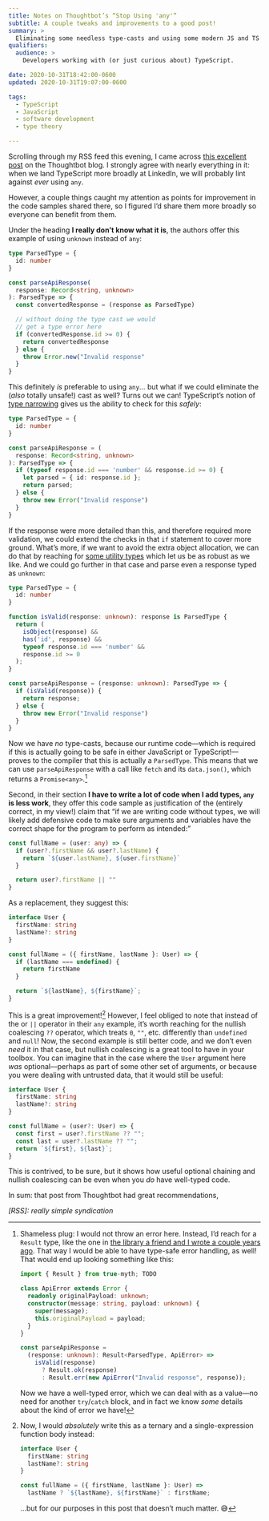 ```yaml
---
title: Notes on Thoughtbot’s “Stop Using 'any'”
subtitle: A couple tweaks and improvements to a good post!
summary: >
  Eliminating some needless type-casts and using some modern JS and TS idioms to improve on the code from a good post from Thoughtbot about TypeScript’s `any` type.
qualifiers:
  audience: >
    Developers working with (or just curious about) TypeScript.

date: 2020-10-31T18:42:00-0600
updated: 2020-10-31T19:07:00-0600

tags:
  - TypeScript
  - JavaScript
  - software development
  - type theory

---
```


Scrolling through my RSS feed this evening, I came across [this excellent post](https://thoughtbot.com/blog/typescript-stop-using-any-there-s-a-type-for-that) on the Thoughtbot blog. I strongly agree with nearly everything in it: when we land TypeScript more broadly at LinkedIn, we will probably lint against *ever* using `any`.

However, a couple things caught my attention as points for improvement in the code samples shared there, so I figured I’d share them more broadly so everyone can benefit from them.

Under the heading **I really don’t know what it is**, the authors offer this example of using `unknown` instead of `any`:

```ts
type ParsedType = {
  id: number
}

const parseApiResponse(
  response: Record<string, unknown>
): ParsedType => {
  const convertedResponse = (response as ParsedType)

  // without doing the type cast we would
  // get a type error here
  if (convertedResponse.id >= 0) {
    return convertedResponse
  } else {
    throw Error.new("Invalid response"
  }
}
```

This definitely *is* preferable to using `any`… but what if we could eliminate the (*also* totally unsafe!) cast as well? Turns out we can! TypeScript’s notion of [type narrowing](https://www.typescriptlang.org/docs/handbook/2/narrowing.html) gives us the ability to check for this *safely*:

```ts
type ParsedType = {
  id: number
}

const parseApiResponse = (
  response: Record<string, unknown>
): ParsedType => {
  if (typeof response.id === 'number' && response.id >= 0) {
    let parsed = { id: response.id };
    return parsed;
  } else {
    throw new Error("Invalid response")
  }
}
```

If the response were more detailed than this, and therefore required more validation, we could extend the checks in that `if` statement to cover more ground. What’s more, if we want to avoid the extra object allocation, we can do that by reaching for [some utility types](https://v5.chriskrycho.com/journal/writing-robust-typescript-libraries/) which let us be as robust as we like. And we could go further in that case and parse even a response typed as `unknown`:

```ts
type ParsedType = {
  id: number
}

function isValid(response: unknown): response is ParsedType {
  return (
    isObject(response) &&
    has('id', response) &&
    typeof response.id === 'number' &&
    response.id >= 0
  );
}

const parseApiResponse = (response: unknown): ParsedType => {
  if (isValid(response)) {
    return response;
  } else {
    throw new Error("Invalid response")
  }
}
```

Now we have *no* type-casts, because our runtime code—which is required if this is actually going to be safe in either JavaScript or TypeScript!—proves to the compiler that this is actually a `ParsedType`. This means that we can use `parseApiResponse` with a call like `fetch` and its `data.json()`, which returns a `Promise<any>`.[^1]

Second, in their section **I have to write a lot of code when I add types, `any` is less work**, they offer this code sample as justification of the (entirely correct, in my view!) claim that “if we are writing code without types, we will likely add defensive code to make sure arguments and variables have the correct shape for the program to perform as intended:”

```ts
const fullName = (user: any) => {
  if (user?.firstName && user?.lastName) {
    return `${user.lastName}, ${user.firstName}`
  }

  return user?.firstName || ""
}
```

As a replacement, they suggest this:

```ts
interface User {
  firstName: string
  lastName?: string
}

const fullName = ({ firstName, lastName }: User) => {
  if (lastName === undefined) {
    return firstName
  }

  return `${lastName}, ${firstName}`;
}
```

This is a great improvement![^2] However, I feel obliged to note that instead of the or `||` operator in their `any` example, it’s worth reaching for the nullish coalescing `??` operator, which treats `0`, `""`, etc. differently than `undefined` and `null`! Now, the second example is still better code, and we don’t even *need* it in that case, but nullish coalescing is a great tool to have in your toolbox. You can imagine that in the case where the `User` argument here *was* optional—perhaps as part of some other set of arguments, or because you were dealing with untrusted data, that it would still be useful:

```ts
interface User {
  firstName: string
  lastName?: string
}

const fullName = (user?: User) => {
  const first = user?.firstName ?? "";
  const last = user?.lastName ?? "";
  return `${first}, ${last}`;
}
```

This is contrived, to be sure, but it shows how useful optional chaining and nullish coalescing can be even when you *do* have well-typed code.

In sum: that post from Thoughtbot had great recommendations, 

*[RSS]: really simple syndication*

[^1]: Shameless plug: I would not throw an error here. Instead, I’d reach for a `Result` type, like the one in [the library a friend and I wrote a couple years ago](https://github.com/true-myth/true-myth "True Myth"). That way I would be able to have type-safe error handling, as well! That would end up looking something like this:

    ```ts
    import { Result } from true-myth; TODO

    class ApiError extends Error {
      readonly originalPayload: unknown;
      constructor(message: string, payload: unknown) {
        super(message);
        this.originalPayload = payload;
      }
    }

    const parseApiResponse =
      (response: unknown): Result<ParsedType, ApiError> =>
        isValid(response)
          ? Result.ok(response)
          : Result.err(new ApiError("Invalid response", response));
    ```
      
    Now we have a well-typed error, which we can deal with as a value—no need for another `try`/`catch` block, and in fact we know *some* details about the kind of error we have!

[^2]: Now, I would *absolutely* write this as a ternary and a single-expression function body instead:

    ```ts
    interface User {
      firstName: string
      lastName?: string
    }

    const fullName = ({ firstName, lastName }: User) =>
      lastName ? `${lastName}, ${firstName}` : firstName;
    ```

    …but for our purposes in this post that doesn’t much matter. 😅